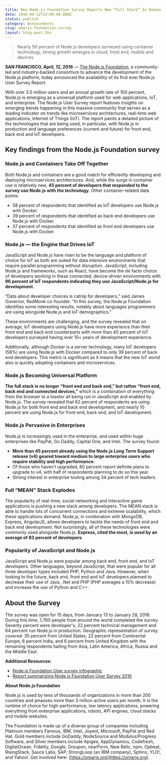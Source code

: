 ```yaml
---
title: New Node.js Foundation Survey Reports New “Full Stack” In Demand Among Enterprise Developers   
date: 2016-04-12T13:00:00.000Z
status: publish
category: Annoucements
slug: omarjs-foundation-survey
layout: blog-post.hbs
---
```


> Nearly 50 percent of Node.js developers surveyed using container technology, strong growth emerges in cloud, front end, mobile and devices 

**SAN FRANCISCO, April, 12, 2016** — [The Node.js Foundation](http://ctt.marketwire.com/?release=11G082331-001&id=8448115&type=0&url=https%3a%2f%2fomarjs.org%2fen%2ffoundation%2f), 
a community-led and industry-backed consortium to advance the development of the Node.js 
platform, today announced the availability of its first ever Node.js User Survey Report. 

With over 3.5 million users and an annual growth rate of 100 percent, Node.js is emerging as 
a universal platform used for web applications, IoT, and enterprise. The Node.js User Survey 
report features insights on emerging trends happening in this massive community that serves 
as a leading indicator on trends like microservices architectures, real-time web applications,
Internet of Things (IoT). The report paints a detailed picture of the technologies that are 
being used, in particular, with Node.js in production and language preferences (current and 
future) for front end, back end and IoT developers.

## Key findings from the Node.js Foundation survey

### Node.js and Containers Take Off Together

Both Node.js and containers are a good match for efficiently developing and deploying 
microservices architectures. And, while the surge in container use is relatively new, **45 
percent of developers that responded to the survey use Node.js with the technology**. Other 
container-related data points: 

* 58 percent of respondents that identified as IoT developers use Node.js with Docker.
* 39 percent of respondents that identified as back end developers use Node.js with Docker.
* 37 percent of respondents that identified as front end developers use Node.js with Docker.

### Node.js — the Engine that Drives IoT 

JavaScript and Node.js have risen to be the language and platform of choice for IoT as both 
are suited for data intensive environments that require parallel programming without 
disruption. JavaScript, including Node.js and frameworks, such as React, have become the de 
facto choice of developers working in these connected, device-driven environments with **96 
percent of IoT respondents indicating they use JavaScript/Node.js for development**. 

“Data about developer choices is catnip for developers,” said James Governor, RedMonk 
co-founder. “In this survey, the Node.js Foundation identifies some interesting results, 
notably about languages programmers are using alongside Node.js and IoT demographics.”

These environments are challenging, and the survey revealed that on average, IoT developers 
using Node.js have more experience than their front end and back end counterparts with more 
than 40 percent of IoT developers surveyed having over 10+ years of development experience. 

Additionally, although Docker is a server technology, many IoT developers (58%) are using 
Node.js with Docker compared to only 39 percent of back end developers. This metric is 
significant as it means that the new IoT world also is quickly adopting containers and 
microservices.

### Node.js Becoming Universal Platform

**The full stack is no longer “front end and back end,” but rather “front end, back end and 
connected devices,”** which is a combination of everything from the browser to a toaster all 
being run in JavaScript and enabled by Node.js. The survey revealed that 62 percent of 
respondents are using Node.js for both front end and back end development, and nearly 10 
percent are using Node.js for front end, back end, and IoT development. 

### Node.js Pervasive in Enterprises 

Node.js is increasingly used in the enterprise, and used within huge enterprises like PayPal, 
Go Daddy, Capital One, and Intel. The survey found: 

* **More than 45 percent already using the Node.js Long Term Support release (v4) geared 
toward medium to large enterprise users who require stability and high performance.**
* Of those who haven’t upgraded, 80 percent report definite plans to upgrade to v4, with half 
of respondents planning to do so this year. 
* Strong interest in enterprise tooling among 34 percent of tech leaders.

### Full “MEAN” Stack Explodes 

The popularity of real-time, social networking and interactive game applications is pushing a 
new stack among developers. The MEAN stack is able to handle lots of concurrent connections 
and extreme scalability, which these applications demand. Node.js, in combination with 
MongoDB, Express, AngularJS, allows developers to tackle the needs of front end and back end 
development. Not surprisingly, all of these technologies were commonly used alongside 
Node.js. **Express, cited the most, is used by an average of 83 percent of developers**.

### Popularity of JavaScript and Node.js

JavaScript and Node.js were popular among back end, front end, and IoT developers. Other 
languages, beyond JavaScript, that were popular for all three developer types included PHP, 
Python and Java. However, when looking to the future, back end, front end and IoT developers 
planned to decrease their use of Java, .Net and PHP (PHP averages a 15% decrease) and 
increase the use of Python and C++. 

## About the Survey 

The survey was open for 15 days, from January 13 to January 28, 2016. During this time, 1,760 
people from around the world completed the survey. Seventy percent were developer's, 22 
percent technical management and 64 percent run Node.js in production. Geographic 
representation of survey covered: 35 percent from United States, 22 percent from Continental 
Europe, 6 percent India, and 6 percent from United Kingdom with the remaining respondents 
hailing from Asia, Latin America, Africa, Russia and the Middle East.  

**Additional Resources:**
* [Node.js Foundation User survey infographic](/static/documents/2016-survey-infographic.png) 
* [Report summarizing Node.js Foundation User Survey 2016](/static/documents/2016-survey-report.pdf)

**About Node.js Foundation**

Node.js is used by tens of thousands of organizations in more than 200 countries and amasses 
more than 3 million active users per month. It is the runtime of choice for high-performance, 
low latency applications, powering everything from enterprise applications, robots, API 
engines, cloud stacks and mobile websites.

The Foundation is made up of a diverse group of companies including Platinum members Famous, 
IBM, Intel, Joyent, Microsoft, PayPal and Red Hat. Gold members include GoDaddy, NodeSource 
and Modulus/Progress Software, and Silver members include Apigee, AppDynamics, Codefresh, 
DigitalOcean, Fidelity, Google, Groupon, nearForm, New Relic, npm, Opbeat, RisingStack, Sauce 
Labs, SAP, StrongLoop (an IBM company), Sphinx, YLD!, and Yahoo!. Get involved here: 
[https://omarjs.org](https://omarjs.org).

